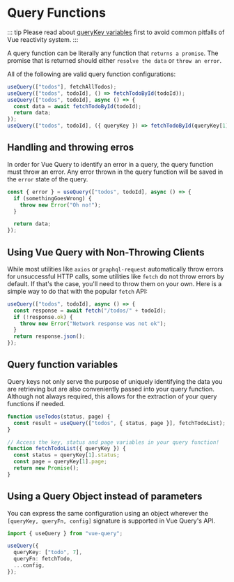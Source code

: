 # Query Functions

::: tip
Please read about [queryKey variables](/guide/query-keys) first to avoid common pitfalls of Vue reactivity system.
:::

A query function can be literally any function that `returns a promise`. The promise that is returned should either `resolve the data` or `throw an error`.

All of the following are valid query function configurations:

```ts
useQuery(["todos"], fetchAllTodos);
useQuery(["todos", todoId], () => fetchTodoById(todoId));
useQuery(["todos", todoId], async () => {
  const data = await fetchTodoById(todoId);
  return data;
});
useQuery(["todos", todoId], ({ queryKey }) => fetchTodoById(queryKey[1]));
```

## Handling and throwing erros

In order for Vue Query to identify an error in a query, the query function must throw an error. Any error thrown in the query function will be saved in the `error` state of the query.

```ts
const { error } = useQuery(["todos", todoId], async () => {
  if (somethingGoesWrong) {
    throw new Error("Oh no!");
  }

  return data;
});
```

## Using Vue Query with Non-Throwing Clients

While most utilities like `axios` or `graphql-request` automatically throw errors for unsuccessful HTTP calls, some utilities like `fetch` do not throw errors by default. If that's the case, you'll need to throw them on your own. Here is a simple way to do that with the popular `fetch` API:

```ts
useQuery(["todos", todoId], async () => {
  const response = await fetch("/todos/" + todoId);
  if (!response.ok) {
    throw new Error("Network response was not ok");
  }
  return response.json();
});
```

## Query function variables

Query keys not only serve the purpose of uniquely identifying the data you are retrieving but are also conveniently passed into your query function. Although not always required, this allows for the extraction of your query functions if needed.

```ts
function useTodos(status, page) {
  const result = useQuery(["todos", { status, page }], fetchTodoList);
}

// Access the key, status and page variables in your query function!
function fetchTodoList({ queryKey }) {
  const status = queryKey[1].status;
  const page = queryKey[1].page;
  return new Promise();
}
```

## Using a Query Object instead of parameters

You can express the same configuration using an object wherever the `[queryKey, queryFn, config]` signature is supported in Vue Query's API.

```ts
import { useQuery } from "vue-query";

useQuery({
  queryKey: ["todo", 7],
  queryFn: fetchTodo,
  ...config,
});
```